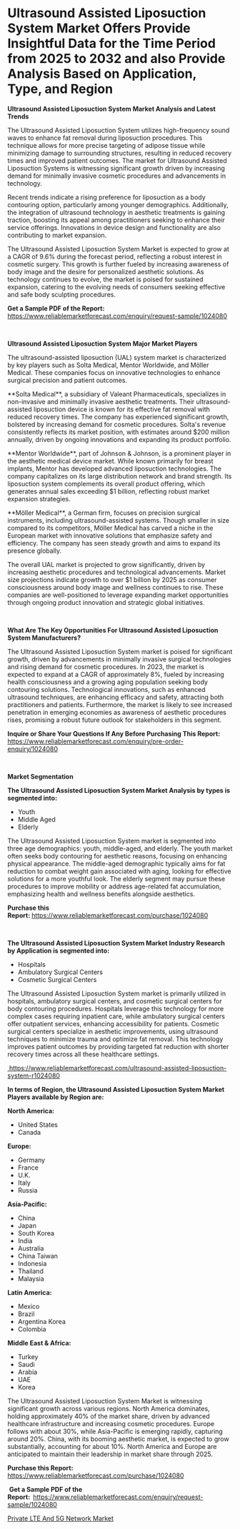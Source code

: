 <p><h1>Ultrasound Assisted Liposuction System Market Offers Provide Insightful Data for the Time Period from 2025 to 2032 and also Provide Analysis Based on Application, Type, and Region</h1></p><p><strong>Ultrasound Assisted Liposuction System Market Analysis and Latest Trends</strong></p>
<p><p>The Ultrasound Assisted Liposuction System utilizes high-frequency sound waves to enhance fat removal during liposuction procedures. This technique allows for more precise targeting of adipose tissue while minimizing damage to surrounding structures, resulting in reduced recovery times and improved patient outcomes. The market for Ultrasound Assisted Liposuction Systems is witnessing significant growth driven by increasing demand for minimally invasive cosmetic procedures and advancements in technology.</p><p>Recent trends indicate a rising preference for liposuction as a body contouring option, particularly among younger demographics. Additionally, the integration of ultrasound technology in aesthetic treatments is gaining traction, boosting its appeal among practitioners seeking to enhance their service offerings. Innovations in device design and functionality are also contributing to market expansion. </p><p>The Ultrasound Assisted Liposuction System Market is expected to grow at a CAGR of 9.6% during the forecast period, reflecting a robust interest in cosmetic surgery. This growth is further fueled by increasing awareness of body image and the desire for personalized aesthetic solutions. As technology continues to evolve, the market is poised for sustained expansion, catering to the evolving needs of consumers seeking effective and safe body sculpting procedures.</p></p>
<p><strong>Get a Sample PDF of the Report:&nbsp;</strong> <a href="https://www.reliablemarketforecast.com/enquiry/request-sample/1024080?utm_campaign=3174&utm_medium=2&utm_source=Github&utm_content=ia&utm_term=07032025&utm_id=ultrasound-assisted-liposuction-system">https://www.reliablemarketforecast.com/enquiry/request-sample/1024080</a></p>
<p>&nbsp;</p>
<p><strong>Ultrasound Assisted Liposuction System Major Market Players</strong></p>
<p><p>The ultrasound-assisted liposuction (UAL) system market is characterized by key players such as Solta Medical, Mentor Worldwide, and Möller Medical. These companies focus on innovative technologies to enhance surgical precision and patient outcomes.</p><p>**Solta Medical**, a subsidiary of Valeant Pharmaceuticals, specializes in non-invasive and minimally invasive aesthetic treatments. Their ultrasound-assisted liposuction device is known for its effective fat removal with reduced recovery times. The company has experienced significant growth, bolstered by increasing demand for cosmetic procedures. Solta's revenue consistently reflects its market position, with estimates around $200 million annually, driven by ongoing innovations and expanding its product portfolio.</p><p>**Mentor Worldwide**, part of Johnson & Johnson, is a prominent player in the aesthetic medical device market. While known primarily for breast implants, Mentor has developed advanced liposuction technologies. The company capitalizes on its large distribution network and brand strength. Its liposuction system complements its overall product offering, which generates annual sales exceeding $1 billion, reflecting robust market expansion strategies.</p><p>**Möller Medical**, a German firm, focuses on precision surgical instruments, including ultrasound-assisted systems. Though smaller in size compared to its competitors, Möller Medical has carved a niche in the European market with innovative solutions that emphasize safety and efficiency. The company has seen steady growth and aims to expand its presence globally. </p><p>The overall UAL market is projected to grow significantly, driven by increasing aesthetic procedures and technological advancements. Market size projections indicate growth to over $1 billion by 2025 as consumer consciousness around body image and wellness continues to rise. These companies are well-positioned to leverage expanding market opportunities through ongoing product innovation and strategic global initiatives.</p></p>
<p>&nbsp;</p>
<p><strong>What Are The Key Opportunities For Ultrasound Assisted Liposuction System Manufacturers?</strong></p>
<p><p>The Ultrasound Assisted Liposuction System market is poised for significant growth, driven by advancements in minimally invasive surgical technologies and rising demand for cosmetic procedures. In 2023, the market is expected to expand at a CAGR of approximately 8%, fueled by increasing health consciousness and a growing aging population seeking body contouring solutions. Technological innovations, such as enhanced ultrasound techniques, are enhancing efficacy and safety, attracting both practitioners and patients. Furthermore, the market is likely to see increased penetration in emerging economies as awareness of aesthetic procedures rises, promising a robust future outlook for stakeholders in this segment.</p></p>
<p><strong>Inquire or Share Your Questions If Any Before Purchasing This Report:</strong> <a href="https://www.reliablemarketforecast.com/enquiry/pre-order-enquiry/1024080?utm_campaign=3174&utm_medium=2&utm_source=Github&utm_content=ia&utm_term=07032025&utm_id=ultrasound-assisted-liposuction-system">https://www.reliablemarketforecast.com/enquiry/pre-order-enquiry/1024080</a></p>
<p>&nbsp;</p>
<p><strong>Market Segmentation</strong></p>
<p><strong>The Ultrasound Assisted Liposuction System Market Analysis by types is segmented into:</strong></p>
<p><ul><li>Youth</li><li>Middle Aged</li><li>Elderly</li></ul></p>
<p><p>The Ultrasound Assisted Liposuction System market is segmented into three age demographics: youth, middle-aged, and elderly. The youth market often seeks body contouring for aesthetic reasons, focusing on enhancing physical appearance. The middle-aged demographic typically aims for fat reduction to combat weight gain associated with aging, looking for effective solutions for a more youthful look. The elderly segment may pursue these procedures to improve mobility or address age-related fat accumulation, emphasizing health and wellness benefits alongside aesthetics.</p></p>
<p><strong>Purchase this Report:&nbsp;</strong><a href="https://www.reliablemarketforecast.com/purchase/1024080?utm_campaign=3174&utm_medium=2&utm_source=Github&utm_content=ia&utm_term=07032025&utm_id=ultrasound-assisted-liposuction-system">https://www.reliablemarketforecast.com/purchase/1024080</a></p>
<p>&nbsp;</p>
<p><strong>The Ultrasound Assisted Liposuction System Market Industry Research by Application is segmented into:</strong></p>
<p><ul><li>Hospitals</li><li>Ambulatory Surgical Centers</li><li>Cosmetic Surgical Centers</li></ul></p>
<p><p>The Ultrasound Assisted Liposuction System market is primarily utilized in hospitals, ambulatory surgical centers, and cosmetic surgical centers for body contouring procedures. Hospitals leverage this technology for more complex cases requiring inpatient care, while ambulatory surgical centers offer outpatient services, enhancing accessibility for patients. Cosmetic surgical centers specialize in aesthetic improvements, using ultrasound techniques to minimize trauma and optimize fat removal. This technology improves patient outcomes by providing targeted fat reduction with shorter recovery times across all these healthcare settings.</p></p>
<p><a href="https://www.reliablemarketforecast.com/ultrasound-assisted-liposuction-system-r1024080?utm_campaign=3174&utm_medium=2&utm_source=Github&utm_content=ia&utm_term=07032025&utm_id=ultrasound-assisted-liposuction-system">&nbsp;https://www.reliablemarketforecast.com/ultrasound-assisted-liposuction-system-r1024080</a></p>
<p><strong>In terms of Region, the Ultrasound Assisted Liposuction System Market Players available by Region are:</strong></p>
<p>
    <p> <strong> North America: </strong>
        <ul>
            <li>United States</li>
            <li>Canada</li>
        </ul>
        </p> 
    <p> <strong> Europe: </strong>
        <ul>
            <li>Germany</li>
            <li>France</li>
            <li>U.K.</li>
            <li>Italy</li>
            <li>Russia</li>
        </ul>
        </p> 
    <p> <strong> Asia-Pacific: </strong>
        <ul>
            <li>China</li>
            <li>Japan</li>
            <li>South Korea</li>
            <li>India</li>
            <li>Australia</li>
            <li>China Taiwan</li>
            <li>Indonesia</li>
            <li>Thailand</li>
            <li>Malaysia</li>
        </ul>
        </p> 
    <p> <strong> Latin America: </strong>
        <ul>
            <li>Mexico</li>
            <li>Brazil</li>
            <li>Argentina Korea</li>
            <li>Colombia</li>
        </ul>
        </p> 
    <p> <strong> Middle East & Africa: </strong>
        <ul>
            <li>Turkey</li>
            <li>Saudi</li>
            <li>Arabia</li>
            <li>UAE</li>
            <li>Korea</li>
        </ul>
    </p>
    </p>
<p><p>The Ultrasound Assisted Liposuction System Market is witnessing significant growth across various regions. North America dominates, holding approximately 40% of the market share, driven by advanced healthcare infrastructure and increasing cosmetic procedures. Europe follows with about 30%, while Asia-Pacific is emerging rapidly, capturing around 20%. China, with its booming aesthetic market, is expected to grow substantially, accounting for about 10%. North America and Europe are anticipated to maintain their leadership in market share through 2025.</p></p>
<p><strong>Purchase this Report: </strong><a href="https://www.reliablemarketforecast.com/purchase/1024080?utm_campaign=3174&utm_medium=2&utm_source=Github&utm_content=ia&utm_term=07032025&utm_id=ultrasound-assisted-liposuction-system">https://www.reliablemarketforecast.com/purchase/1024080</a></p>
<p>&nbsp;<strong>Get a Sample PDF of the Report:&nbsp;&nbsp;</strong><a href="https://www.reliablemarketforecast.com/enquiry/request-sample/1024080?utm_campaign=3174&utm_medium=2&utm_source=Github&utm_content=ia&utm_term=07032025&utm_id=ultrasound-assisted-liposuction-system">https://www.reliablemarketforecast.com/enquiry/request-sample/1024080</a></p>
<p><strong></strong></p>
<p><p><a href="https://github.com/shadnfamoza/Market-Research-Report-List-1/blob/main/private-lte-and-5g-network-market.md?utm_campaign=3174&utm_medium=2&utm_source=Github&utm_content=ia&utm_term=07032025&utm_id=ultrasound-assisted-liposuction-system">Private LTE And 5G Network Market</a></p></p>